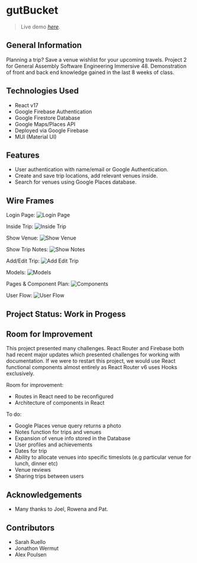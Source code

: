 # gutBucket

> Live demo [_here_](https://gutbucket-3-rappin-boogalee.web.app/).

## General Information

Planning a trip? Save a venue wishlist for your upcoming travels.
Project 2 for General Assembly Software Engineering Immersive 48.
Demonstration of front and back end knowledge gained in the last 8 weeks of class.

## Technologies Used

- React v17
- Google Firebase Authentication
- Google Firestore Database
- Google Maps/Places API
- Deployed via Google Firebase
- MUI (Material UI)

## Features

- User authentication with name/email or Google Authentication.
- Create and save trip locations, add relevant venues inside.
- Search for venues using Google Places database.

## Wire Frames

Login Page:
![Login Page](https://res.cloudinary.com/dydsfpahp/image/upload/v1637204775/Project-2/gutbucket-root_uxchi6.png)

Inside Trip:
![Inside Trip](https://res.cloudinary.com/dydsfpahp/image/upload/v1637204776/Project-2/gutbucket-insidetrip_tvoiuw.png)

Show Venue:
![Show Venue](https://res.cloudinary.com/dydsfpahp/image/upload/v1637204776/Project-2/gutbucket-showvenue_u4yixc.png)

Show Trip Notes:
![Show Notes](https://res.cloudinary.com/dydsfpahp/image/upload/v1637204776/Project-2/gutbucket-shownotes_ouk7xt.png)

Add/Edit Trip:
![Add Edit Trip](https://res.cloudinary.com/dydsfpahp/image/upload/v1637204775/Project-2/gutbucket-addedittrip_atjf7t.png)

Models:
![Models](https://res.cloudinary.com/dydsfpahp/image/upload/v1637205878/Project-2/miro_models_vnivvt.png)

Pages & Component Plan:
![Components](https://res.cloudinary.com/dydsfpahp/image/upload/v1637205878/Project-2/Miro_components_nw7em9.png)

User Flow:
![User Flow](https://res.cloudinary.com/dydsfpahp/image/upload/v1637205878/Project-2/Miro_userflow_zuklia.png)


## Project Status: Work in Progess

## Room for Improvement

This project presented many challenges.
React Router and Firebase both had recent major updates which presented challenges for working with documentation.
If we were to restart this project, we would use React functional components almost entirely as React Router v6 uses Hooks exclusively.

Room for improvement:

- Routes in React need to be reconfigured
- Architecture of components in React

To do:

- Google Places venue query returns a photo
- Notes function for trips and venues
- Expansion of venue info stored in the Database
- User profiles and achievements
- Dates for trip
- Ability to allocate venues into specific timeslots (e.g particular venue for lunch, dinner etc)
- Venue reviews
- Sharing trips between users

## Acknowledgements

- Many thanks to Joel, Rowena and Pat.

## Contributors

- Sarah Ruello
- Jonathon Wermut
- Alex Poulsen
